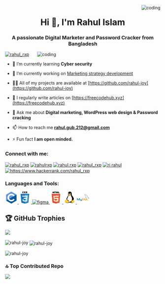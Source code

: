<img align="right" alt="coding" src="https://user-images.githubusercontent.com/55389276/140866485-8fb1c876-9a8f-4d6a-98dc-08c4981eaf70.gif](https://blogger.googleusercontent.com/img/b/R29vZ2xl/AVvXsEhy2zalhbJ9Oux2D_CfRjv9bMdXEFYwdHTUtEvxdpz0RemcNsHPsVuIfbzyhB4-PGE86PSiW16aqWWDqOKrYuLlcI53gUiZFX9WZK2zyVICNLXsbZAQ3bGpaQFTP2rLH4c2neKPVAqidIawMYXKIaApB-YyalUHAHX0SV6LDg5INeYnLponXKuFDqOOhyphenhyphenhd/s1920/68747470733a2f2f666972656261736573746f726167652e676f6f676c65617069732e636f6d2f76302f622f666c6578692d636f64696e672e61707073706f742e636f6d2f6f2f64656d706769372d35323066386435662d363364342d343435332d383832322d646263313439616.gif](https://blogger.googleusercontent.com/img/b/R29vZ2xl/AVvXsEhy2zalhbJ9Oux2D_CfRjv9bMdXEFYwdHTUtEvxdpz0RemcNsHPsVuIfbzyhB4-PGE86PSiW16aqWWDqOKrYuLlcI53gUiZFX9WZK2zyVICNLXsbZAQ3bGpaQFTP2rLH4c2neKPVAqidIawMYXKIaApB-YyalUHAHX0SV6LDg5INeYnLponXKuFDqOOhyphenhyphenhd/s16000/68747470733a2f2f666972656261736573746f726167652e676f6f676c65617069732e636f6d2f76302f622f666c6578692d636f64696e672e61707073706f742e636f6d2f6f2f64656d706769372d35323066386435662d363364342d343435332d383832322d646263313439616.gif">

<h1 align="center">Hi 👋, I'm Rahul Islam</h1>
<h3 align="center">A passionate Digital Marketer and Password Cracker from Bangladesh</h3>

<img align="right" alt="coding" width="400" src="https://user-images.githubusercontent.com/55389276/140866485-8fb1c876-9a8f-4d6a-98dc-08c4981eaf70.gif">

<p align="left"> <a href="https://twitter.com/rahul_rxp" target="blank"><img src="https://img.shields.io/twitter/follow/rahul_rxp?logo=twitter&style=for-the-badge" alt="rahul_rxp" /></a> </p>

- 🌱 I’m currently learning **Cyber security**

- 🔭 I’m currently working on [Marketing strategy development](https://freecodehub.xyz)

- 👨‍💻 All of my projects are available at [https://github.com/rahul-joy](https://github.com/rahul-joy)

- 📝 I regularly write articles on [https://freecodehub.xyz](https://freecodehub.xyz)

- 💬 Ask me about **Digital marketing, WordPress web design & Password cracking**

- 📫 How to reach me **rahul.gub.212@gmail.com**

- ⚡ Fun fact **I am open minded.**

<h3 align="left">Connect with me:</h3>
<p align="left">
<a href="https://twitter.com/rahul_rxp" target="blank"><img align="center" src="https://raw.githubusercontent.com/rahuldkjain/github-profile-readme-generator/master/src/images/icons/Social/twitter.svg" alt="rahul_rxp" height="30" width="40" /></a>
<a href="https://linkedin.com/in/rahulrxp" target="blank"><img align="center" src="https://raw.githubusercontent.com/rahuldkjain/github-profile-readme-generator/master/src/images/icons/Social/linked-in-alt.svg" alt="rahulrxp" height="30" width="40" /></a>
<a href="https://fb.com/rahul.rxp" target="blank"><img align="center" src="https://raw.githubusercontent.com/rahuldkjain/github-profile-readme-generator/master/src/images/icons/Social/facebook.svg" alt="rahul.rxp" height="30" width="40" /></a>
<a href="https://instagram.com/rahul_rxp" target="blank"><img align="center" src="https://raw.githubusercontent.com/rahuldkjain/github-profile-readme-generator/master/src/images/icons/Social/instagram.svg" alt="rahul_rxp" height="30" width="40" /></a>
<a href="https://www.youtube.com/c/ri rahul" target="blank"><img align="center" src="https://raw.githubusercontent.com/rahuldkjain/github-profile-readme-generator/master/src/images/icons/Social/youtube.svg" alt="ri rahul" height="30" width="40" /></a>
<a href="https://www.hackerrank.com/https://www.hackerrank.com/rahul_rxp" target="blank"><img align="center" src="https://raw.githubusercontent.com/rahuldkjain/github-profile-readme-generator/master/src/images/icons/Social/hackerrank.svg" alt="https://www.hackerrank.com/rahul_rxp" height="30" width="40" /></a>
</p>

<h3 align="left">Languages and Tools:</h3>
<p align="left"> <a href="https://www.cprogramming.com/" target="_blank" rel="noreferrer"> <img src="https://raw.githubusercontent.com/devicons/devicon/master/icons/c/c-original.svg" alt="c" width="40" height="40"/> </a> <a href="https://www.w3schools.com/css/" target="_blank" rel="noreferrer"> <img src="https://raw.githubusercontent.com/devicons/devicon/master/icons/css3/css3-original-wordmark.svg" alt="css3" width="40" height="40"/> </a> <a href="https://www.figma.com/" target="_blank" rel="noreferrer"> <img src="https://www.vectorlogo.zone/logos/figma/figma-icon.svg" alt="figma" width="40" height="40"/> </a> <a href="https://www.w3.org/html/" target="_blank" rel="noreferrer"> <img src="https://raw.githubusercontent.com/devicons/devicon/master/icons/html5/html5-original-wordmark.svg" alt="html5" width="40" height="40"/> </a> <a href="https://www.linux.org/" target="_blank" rel="noreferrer"> <img src="https://raw.githubusercontent.com/devicons/devicon/master/icons/linux/linux-original.svg" alt="linux" width="40" height="40"/> </a> <a href="https://www.mysql.com/" target="_blank" rel="noreferrer"> <img src="https://raw.githubusercontent.com/devicons/devicon/master/icons/mysql/mysql-original-wordmark.svg" alt="mysql" width="40" height="40"/> </a> </p>

## 🏆 GitHub Trophies
![](https://github-profile-trophy.vercel.app/?username=rahul-joy&theme=radical&no-frame=false&no-bg=true&margin-w=4)

<p><img align="left" src="https://github-readme-stats.vercel.app/api/top-langs?username=rahul-joy&show_icons=true&locale=en&layout=compact" alt="rahul-joy" /></p>

<p>&nbsp;<img align="center" src="https://github-readme-stats.vercel.app/api?username=rahul-joy&show_icons=true&locale=en" alt="rahul-joy" /></p>

<p><img align="center" src="https://github-readme-streak-stats.herokuapp.com/?user=rahul-joy&" alt="rahul-joy" /></p>

### 🔝 Top Contributed Repo
![](https://github-contributor-stats.vercel.app/api?username=rahul-joy&limit=5&theme=dark&combine_all_yearly_contributions=true)


